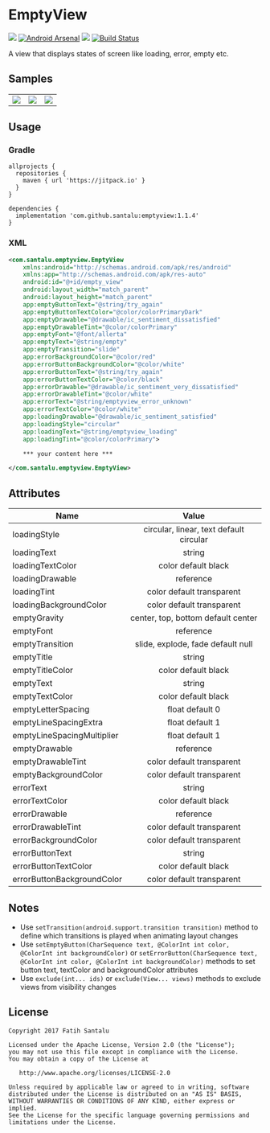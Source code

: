 # EmptyView

[![](https://jitpack.io/v/santalu/emptyview.svg)](https://jitpack.io/#santalu/emptyview) [![Android Arsenal](https://img.shields.io/badge/Android%20Arsenal-EmptyView-brightgreen.svg?style=flat)](https://android-arsenal.com/details/1/6039) [![](https://img.shields.io/badge/AndroidWeekly-%23270-blue.svg)](http://androidweekly.net/issues/issue-270) [![Build Status](https://travis-ci.org/santalu/emptyview.svg?branch=master)](https://travis-ci.org/santalu/emptyview)

A view that displays states of screen like loading, error, empty etc.

## Samples

<table >
  <tr>
    <td align="left"><img src="https://github.com/santalu/emptyview/blob/master/screens/loading.png"/></td>
    <td align="right"><img src="https://github.com/santalu/emptyview/blob/master/screens/error.png"/></td>
     <td align="left"><img src="https://github.com/santalu/emptyview/blob/master/screens/empty.png"/></td>
  </tr>
</table>

## Usage

### Gradle
```
allprojects {
  repositories {
    maven { url 'https://jitpack.io' }
  }
}
```
```
dependencies {
  implementation 'com.github.santalu:emptyview:1.1.4'
}
```

### XML
```xml
<com.santalu.emptyview.EmptyView
    xmlns:android="http://schemas.android.com/apk/res/android"
    xmlns:app="http://schemas.android.com/apk/res-auto"
    android:id="@+id/empty_view"
    android:layout_width="match_parent"
    android:layout_height="match_parent"
    app:emptyButtonText="@string/try_again"
    app:emptyButtonTextColor="@color/colorPrimaryDark"
    app:emptyDrawable="@drawable/ic_sentiment_dissatisfied"
    app:emptyDrawableTint="@color/colorPrimary"
    app:emptyFont="@font/allerta"
    app:emptyText="@string/empty"
    app:emptyTransition="slide"
    app:errorBackgroundColor="@color/red"
    app:errorButtonBackgroundColor="@color/white"
    app:errorButtonText="@string/try_again"
    app:errorButtonTextColor="@color/black"
    app:errorDrawable="@drawable/ic_sentiment_very_dissatisfied"
    app:errorDrawableTint="@color/white"
    app:errorText="@string/emptyview_error_unknown"
    app:errorTextColor="@color/white"
    app:loadingDrawable="@drawable/ic_sentiment_satisfied"
    app:loadingStyle="circular"
    app:loadingText="@string/emptyview_loading"
    app:loadingTint="@color/colorPrimary">

    *** your content here ***

</com.santalu.emptyview.EmptyView>
```

## Attributes

| Name        |  Value  |
| ------------- |:-------------:|
| loadingStyle | circular, linear, text default circular |
| loadingText  | string |
| loadingTextColor | color default black |
| loadingDrawable | reference |
| loadingTint | color default transparent |
| loadingBackgroundColor | color default transparent |
| emptyGravity | center, top, bottom default center |
| emptyFont | reference |
| emptyTransition | slide, explode, fade default null |
| emptyTitle | string |
| emptyTitleColor | color default black |
| emptyText | string |
| emptyTextColor | color default black |
| emptyLetterSpacing | float default 0 |
| emptyLineSpacingExtra | float default 1 |
| emptyLineSpacingMultiplier | float default 1 |
| emptyDrawable | reference |
| emptyDrawableTint | color default transparent |
| emptyBackgroundColor | color default transparent |
| errorText | string |
| errorTextColor | color default black |
| errorDrawable | reference |
| errorDrawableTint | color default transparent |
| errorBackgroundColor | color default transparent |
| errorButtonText | string |
| errorButtonTextColor | color default black |
| errorButtonBackgroundColor | color default transparent |

## Notes

* Use `setTransition(android.support.transition transition)` method to define which transitions is played when animating layout changes
* Use `setEmptyButton(CharSequence text, @ColorInt int color, @ColorInt int backgroundColor)` or `setErrorButton(CharSequence text, @ColorInt int color, @ColorInt int backgroundColor)` methods to set button text, textColor and backgroundColor attributes
* Use `exclude(int... ids)` or `exclude(View... views)` methods to exclude views from visibility changes

## License
```
Copyright 2017 Fatih Santalu

Licensed under the Apache License, Version 2.0 (the "License");
you may not use this file except in compliance with the License.
You may obtain a copy of the License at

   http://www.apache.org/licenses/LICENSE-2.0

Unless required by applicable law or agreed to in writing, software
distributed under the License is distributed on an "AS IS" BASIS,
WITHOUT WARRANTIES OR CONDITIONS OF ANY KIND, either express or implied.
See the License for the specific language governing permissions and
limitations under the License.
```




